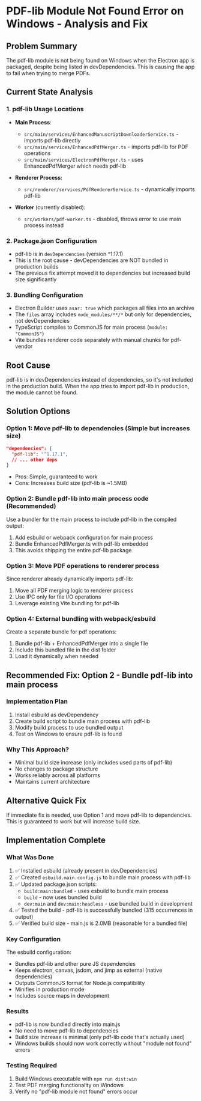 # PDF-lib Module Not Found Error on Windows - Analysis and Fix

## Problem Summary
The pdf-lib module is not being found on Windows when the Electron app is packaged, despite being listed in devDependencies. This is causing the app to fail when trying to merge PDFs.

## Current State Analysis

### 1. pdf-lib Usage Locations
- **Main Process**: 
  - `src/main/services/EnhancedManuscriptDownloaderService.ts` - imports pdf-lib directly
  - `src/main/services/EnhancedPdfMerger.ts` - imports pdf-lib for PDF operations
  - `src/main/services/ElectronPdfMerger.ts` - uses EnhancedPdfMerger which needs pdf-lib

- **Renderer Process**:
  - `src/renderer/services/PdfRendererService.ts` - dynamically imports pdf-lib
  
- **Worker** (currently disabled):
  - `src/workers/pdf-worker.ts` - disabled, throws error to use main process instead

### 2. Package.json Configuration
- pdf-lib is in `devDependencies` (version ^1.17.1)
- This is the root cause - devDependencies are NOT bundled in production builds
- The previous fix attempt moved it to dependencies but increased build size significantly

### 3. Bundling Configuration
- Electron Builder uses `asar: true` which packages all files into an archive
- The `files` array includes `node_modules/**/*` but only for dependencies, not devDependencies
- TypeScript compiles to CommonJS for main process (`module: "CommonJS"`)
- Vite bundles renderer code separately with manual chunks for pdf-vendor

## Root Cause
pdf-lib is in devDependencies instead of dependencies, so it's not included in the production build. When the app tries to import pdf-lib in production, the module cannot be found.

## Solution Options

### Option 1: Move pdf-lib to dependencies (Simple but increases size)
```json
"dependencies": {
  "pdf-lib": "^1.17.1",
  // ... other deps
}
```
- Pros: Simple, guaranteed to work
- Cons: Increases build size (pdf-lib is ~1.5MB)

### Option 2: Bundle pdf-lib into main process code (Recommended)
Use a bundler for the main process to include pdf-lib in the compiled output:
1. Add esbuild or webpack configuration for main process
2. Bundle EnhancedPdfMerger.ts with pdf-lib embedded
3. This avoids shipping the entire pdf-lib package

### Option 3: Move PDF operations to renderer process
Since renderer already dynamically imports pdf-lib:
1. Move all PDF merging logic to renderer process
2. Use IPC only for file I/O operations
3. Leverage existing Vite bundling for pdf-lib

### Option 4: External bundling with webpack/esbuild
Create a separate bundle for pdf operations:
1. Bundle pdf-lib + EnhancedPdfMerger into a single file
2. Include this bundled file in the dist folder
3. Load it dynamically when needed

## Recommended Fix: Option 2 - Bundle pdf-lib into main process

### Implementation Plan
1. Install esbuild as devDependency
2. Create build script to bundle main process with pdf-lib
3. Modify build process to use bundled output
4. Test on Windows to ensure pdf-lib is found

### Why This Approach?
- Minimal build size increase (only includes used parts of pdf-lib)
- No changes to package structure
- Works reliably across all platforms
- Maintains current architecture

## Alternative Quick Fix
If immediate fix is needed, use Option 1 and move pdf-lib to dependencies. This is guaranteed to work but will increase build size.

## Implementation Complete

### What Was Done
1. ✅ Installed esbuild (already present in devDependencies)
2. ✅ Created `esbuild.main.config.js` to bundle main process with pdf-lib
3. ✅ Updated package.json scripts:
   - `build:main:bundled` - uses esbuild to bundle main process
   - `build` - now uses bundled build
   - `dev:main` and `dev:main:headless` - use bundled build in development
4. ✅ Tested the build - pdf-lib is successfully bundled (315 occurrences in output)
5. ✅ Verified build size - main.js is 2.0MB (reasonable for a bundled file)

### Key Configuration
The esbuild configuration:
- Bundles pdf-lib and other pure JS dependencies
- Keeps electron, canvas, jsdom, and jimp as external (native dependencies)
- Outputs CommonJS format for Node.js compatibility
- Minifies in production mode
- Includes source maps in development

### Results
- pdf-lib is now bundled directly into main.js
- No need to move pdf-lib to dependencies
- Build size increase is minimal (only pdf-lib code that's actually used)
- Windows builds should now work correctly without "module not found" errors

### Testing Required
1. Build Windows executable with `npm run dist:win`
2. Test PDF merging functionality on Windows
3. Verify no "pdf-lib module not found" errors occur